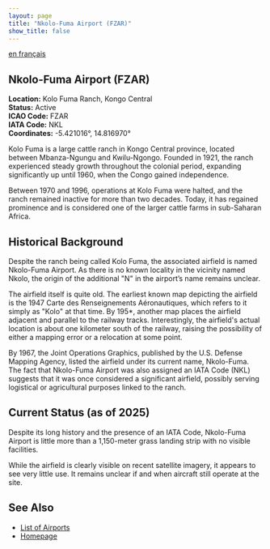 ```yaml
---
layout: page
title: "Nkolo-Fuma Airport (FZAR)"
show_title: false
---
```


[en français](../../airports_fr/nkolofumafzar/nkolo_fuma_fr.md)

## Nkolo-Fuma Airport (FZAR)

**Location:** Kolo Fuma Ranch, Kongo Central  
**Status:** Active  
**ICAO Code:** FZAR  
**IATA Code:** NKL  
**Coordinates:** -5.421016°, 14.816970°  

Kolo Fuma is a large cattle ranch in Kongo Central province, located between Mbanza-Ngungu and Kwilu-Ngongo. Founded in 1921, the ranch experienced steady growth throughout the colonial period, expanding significantly up until 1960, when the Congo gained independence.  

Between 1970 and 1996, operations at Kolo Fuma were halted, and the ranch remained inactive for more than two decades. Today, it has regained prominence and is considered one of the larger cattle farms in sub-Saharan Africa.  

## Historical Background  

Despite the ranch being called Kolo Fuma, the associated airfield is named Nkolo-Fuma Airport. As there is no known locality in the vicinity named Nkolo, the origin of the additional "N" in the airport’s name remains unclear.  

The airfield itself is quite old. The earliest known map depicting the airfield is the 1947 Carte des Renseignements Aéronautiques, which refers to it simply as "Kolo" at that time. By 195*, another map places the airfield adjacent and parallel to the railway tracks. Interestingly, the airfield's actual location is about one kilometer south of the railway, raising the possibility of either a mapping error or a relocation at some point.  

By 1967, the Joint Operations Graphics, published by the U.S. Defense Mapping Agency, listed the airfield under its current name, Nkolo-Fuma. The fact that Nkolo-Fuma Airport was also assigned an IATA Code (NKL) suggests that it was once considered a significant airfield, possibly serving logistical or agricultural purposes linked to the ranch.  

## Current Status (as of 2025)  

Despite its long history and the presence of an IATA Code, Nkolo-Fuma Airport is little more than a 1,150-meter grass landing strip with no visible facilities.  

While the airfield is clearly visible on recent satellite imagery, it appears to see very little use. It remains unclear if and when aircraft still operate at the site.  

## See Also  

- [List of Airports](../../list.md)  
- [Homepage](../../index.md)
